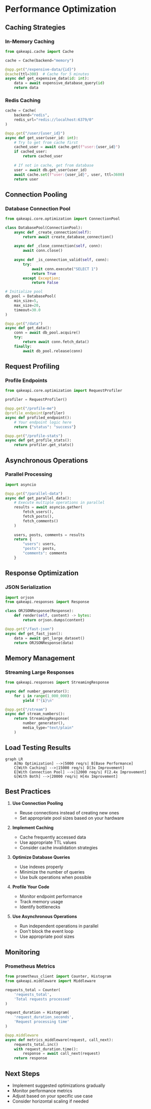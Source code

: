 # Performance Optimization

## Caching Strategies

### In-Memory Caching

```python
from qakeapi.cache import Cache

cache = Cache(backend="memory")

@app.get("/expensive-data/{id}")
@cache(ttl=300)  # Cache for 5 minutes
async def get_expensive_data(id: int):
    data = await expensive_database_query(id)
    return data
```

### Redis Caching

```python
cache = Cache(
    backend="redis",
    redis_url="redis://localhost:6379/0"
)

@app.get("/user/{user_id}")
async def get_user(user_id: int):
    # Try to get from cache first
    cached_user = await cache.get(f"user:{user_id}")
    if cached_user:
        return cached_user
    
    # If not in cache, get from database
    user = await db.get_user(user_id)
    await cache.set(f"user:{user_id}", user, ttl=3600)
    return user
```

## Connection Pooling

### Database Connection Pool

```python
from qakeapi.core.optimization import ConnectionPool

class DatabasePool(ConnectionPool):
    async def _create_connection(self):
        return await create_database_connection()
    
    async def _close_connection(self, conn):
        await conn.close()
    
    async def _is_connection_valid(self, conn):
        try:
            await conn.execute("SELECT 1")
            return True
        except Exception:
            return False

# Initialize pool
db_pool = DatabasePool(
    min_size=5,
    max_size=20,
    timeout=30.0
)

@app.get("/data")
async def get_data():
    conn = await db_pool.acquire()
    try:
        return await conn.fetch_data()
    finally:
        await db_pool.release(conn)
```

## Request Profiling

### Profile Endpoints

```python
from qakeapi.core.optimization import RequestProfiler

profiler = RequestProfiler()

@app.get("/profile-me")
@profile_endpoint(profiler)
async def profiled_endpoint():
    # Your endpoint logic here
    return {"status": "success"}

@app.get("/profile-stats")
async def get_profile_stats():
    return profiler.get_stats()
```

## Asynchronous Operations

### Parallel Processing

```python
import asyncio

@app.get("/parallel-data")
async def get_parallel_data():
    # Execute multiple operations in parallel
    results = await asyncio.gather(
        fetch_users(),
        fetch_posts(),
        fetch_comments()
    )
    
    users, posts, comments = results
    return {
        "users": users,
        "posts": posts,
        "comments": comments
    }
```

## Response Optimization

### JSON Serialization

```python
import orjson
from qakeapi.responses import Response

class ORJSONResponse(Response):
    def render(self, content) -> bytes:
        return orjson.dumps(content)

@app.get("/fast-json")
async def get_fast_json():
    data = await get_large_dataset()
    return ORJSONResponse(data)
```

## Memory Management

### Streaming Large Responses

```python
from qakeapi.responses import StreamingResponse

async def number_generator():
    for i in range(1_000_000):
        yield f"{i}\n"

@app.get("/stream")
async def stream_numbers():
    return StreamingResponse(
        number_generator(),
        media_type="text/plain"
    )
```

## Load Testing Results

```mermaid
graph LR
    A[No Optimization] -->|5000 req/s| B[Base Performance]
    C[With Caching] -->|15000 req/s| D[3x Improvement]
    E[With Connection Pool] -->|12000 req/s| F[2.4x Improvement]
    G[With Both] -->|20000 req/s| H[4x Improvement]
```

## Best Practices

1. **Use Connection Pooling**
   - Reuse connections instead of creating new ones
   - Set appropriate pool sizes based on your hardware

2. **Implement Caching**
   - Cache frequently accessed data
   - Use appropriate TTL values
   - Consider cache invalidation strategies

3. **Optimize Database Queries**
   - Use indexes properly
   - Minimize the number of queries
   - Use bulk operations when possible

4. **Profile Your Code**
   - Monitor endpoint performance
   - Track memory usage
   - Identify bottlenecks

5. **Use Asynchronous Operations**
   - Run independent operations in parallel
   - Don't block the event loop
   - Use appropriate pool sizes

## Monitoring

### Prometheus Metrics

```python
from prometheus_client import Counter, Histogram
from qakeapi.middleware import Middleware

requests_total = Counter(
    'requests_total',
    'Total requests processed'
)

request_duration = Histogram(
    'request_duration_seconds',
    'Request processing time'
)

@app.middleware
async def metrics_middleware(request, call_next):
    requests_total.inc()
    with request_duration.time():
        response = await call_next(request)
    return response
```

## Next Steps

- Implement suggested optimizations gradually
- Monitor performance metrics
- Adjust based on your specific use case
- Consider horizontal scaling if needed 